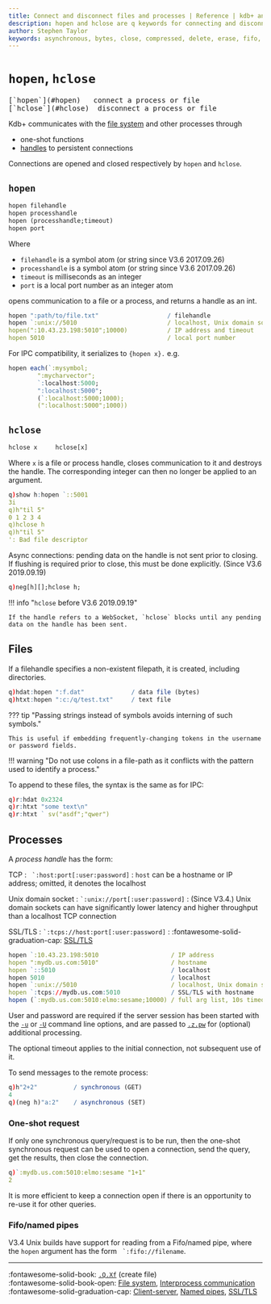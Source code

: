 ```yaml
---
title: Connect and disconnect files and processes | Reference | kdb+ and q documentation
description: hopen and hclose are q keywords for connecting and disconnecting files and processes.
author: Stephen Taylor
keywords: asynchronous, bytes, close, compressed, delete, erase, fifo, file, filehandle, filepath, filesize, filesystem, folder, handle, hclose, hcount, hdel, hopen, hostname, hsym, ip address, ipc, kdb+, named pipe, open, os, pipe, port, process, q, query, request, size, socket, ssl, symbol, timeout, tls
---
```

# `hopen`, `hclose`


<pre markdown="1" class="language-txt">
[`hopen`](#hopen)   connect a process or file
[`hclose`](#hclose)  disconnect a process or file
</pre>


Kdb+ communicates with the [file system](../basics/files.md) and other processes through 

-   one-shot functions 
-   [handles](../basics/handles.md) to persistent connections

Connections are opened and closed respectively by `hopen` and `hclose`.


## `hopen`

```txt
hopen filehandle
hopen processhandle
hopen (processhandle;timeout)
hopen port
```

Where 

-   `filehandle` is a symbol atom (or string since V3.6 2017.09.26)
-   `processhandle` is a symbol atom (or string since V3.6 2017.09.26)
-   `timeout` is milliseconds as an integer
-   `port` is a local port number as an integer atom

opens communication to a file or a process, and returns a handle as an int. 

```q
hopen ":path/to/file.txt"                   / filehandle
hopen `:unix://5010                         / localhost, Unix domain socket
hopen(":10.43.23.198:5010";10000)           / IP address and timeout
hopen 5010                                  / local port number
```

For IPC compatibility, it serializes to `{hopen x}.` e.g.

```q
hopen each(`:mysymbol;
        ":mycharvector";
        `:localhost:5000;
        ":localhost:5000";
        (`:localhost:5000;1000);
        (":localhost:5000";1000))
```


## `hclose`

```txt
hclose x     hclose[x]
```

Where `x` is a file or process handle, closes communication to it and destroys the handle. 
The corresponding integer can then no longer be applied to an argument.

```q
q)show h:hopen `::5001
3i
q)h"til 5"
0 1 2 3 4
q)hclose h
q)h"til 5"
': Bad file descriptor
```

Async connections: pending data on the handle is not sent prior to closing. 
If flushing is required prior to close, this must be done explicitly. 
(Since V3.6 2019.09.19)

```q
q)neg[h][];hclose h; 
```

!!! info "`hclose` before V3.6 2019.09.19"

    If the handle refers to a WebSocket, `hclose` blocks until any pending data on the handle has been sent.


## Files

If a filehandle specifies a non-existent filepath, it is created, including directories. 

```q
q)hdat:hopen ":f.dat"             / data file (bytes)
q)htxt:hopen ":c:/q/test.txt"     / text file
```

??? tip "Passing strings instead of symbols avoids interning of such symbols."

    This is useful if embedding frequently-changing tokens in the username or password fields.

!!! warning "Do not use colons in a file-path as it conflicts with the pattern used to identify a process."

To append to these files, the syntax is the same as for IPC:

```q
q)r:hdat 0x2324
q)r:htxt "some text\n"
q)r:htxt ` sv("asdf";"qwer")
```


## Processes

A _process handle_ has the form:

TCP
: `` `:host:port[:user:password]`` 
: `host` can be a hostname or IP address; omitted, it denotes the localhost

Unix domain socket
: `` `:unix://port[:user:password] `` 
: (Since V3.4.) Unix domain sockets can have significantly lower latency and higher throughput than a localhost TCP connection

SSL/TLS
: `` `:tcps://host:port[:user:password] `` 
: :fontawesome-solid-graduation-cap: [SSL/TLS](../kb/ssl.md)

```q
hopen `:10.43.23.198:5010                    / IP address
hopen ":mydb.us.com:5010"                    / hostname
hopen `::5010                                / localhost
hopen 5010                                   / localhost
hopen `:unix://5010                          / localhost, Unix domain socket
hopen `:tcps://mydb.us.com:5010              / SSL/TLS with hostname
hopen (`:mydb.us.com:5010:elmo:sesame;10000) / full arg list, 10s timeout
```

User and password are required if the server session has been started with the [`-u`](../basics/cmdline.md#-u-usr-pwd-local) or [`-U`](../basics/cmdline.md#-u-usr-pwd) command line options, and are passed to [`.z.pw`](dotz.md#zpw-validate-user) for (optional) additional processing.

The optional timeout applies to the initial connection, not subsequent use of it.

To send messages to the remote process:

```q
q)h"2+2"          / synchronous (GET)   
4
q)(neg h)"a:2"    / asynchronous (SET)
```


### One-shot request

If only one synchronous query/request is to be run, then the one-shot synchronous request can be used to open a connection, send the query, get the results, then close the connection. 

```q
q)`:mydb.us.com:5010:elmo:sesame "1+1"
2
```

It is more efficient to keep a connection open if there is an opportunity to re-use it for other queries.


### Fifo/named pipes

V3.4 Unix builds have support for reading from a Fifo/named pipe, where the `hopen` argument has the form `` `:fifo://filename``.



----
:fontawesome-solid-book: 
[`.Q.Xf`](dotq.md#qxf-create-file) (create file)
<br>
:fontawesome-solid-book-open:
[File system](../basics/files.md),
[Interprocess communication](../basics/ipc.md)
<br>
:fontawesome-solid-graduation-cap: 
[Client-server](../kb/client-server.md),
[Named pipes](../kb/named-pipes.md),
[SSL/TLS](../kb/ssl.md)

